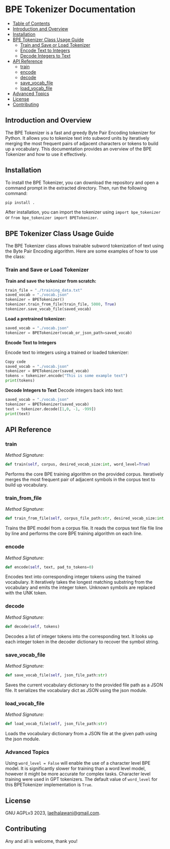 # BPE Tokenizer Documentation

- [Table of Contents](#table-of-contents)
- [Introduction and Overview](#introduction-and-overview)
- [Installation](#installation)
- [BPE Tokenizer Class Usage Guide](#bpe-tokenizer-class-usage-guide)
  - [Train and Save or Load Tokenizer](#train-and-save-or-load-tokenizer)
  - [Encode Text to Integers](#encode-text-to-integers)
  - [Decode Integers to Text](#decode-integers-to-text)
- [API Reference](#api-reference)
  - [train](#train)
  - [encode](#encode)
  - [decode](#decode)
  - [save_vocab_file](#save-vocab-file)
  - [load_vocab_file](#load-vocab-file)
- [Advanced Topics](#advanced-topics)
- [License](#license)
- [Contributing](#contributing)

## Introduction and Overview

The BPE Tokenizer is a fast and greedy Byte Pair Encoding tokenizer for Python. It allows you to tokenize text into subword units by iteratively merging the most frequent pairs of adjacent characters or tokens to build up a vocabulary. This documentation provides an overview of the BPE Tokenizer and how to use it effectively.

## Installation

To install the BPE Tokenizer, you can download the repository and open a command prompt in the extracted directory. Then, run the following command:

```python
pip install .
```

After installation, you can import the tokenizer using `import bpe_tokenizer` or `from bpe_tokenizer import BPETokenizer`.

## BPE Tokenizer Class Usage Guide

The BPE Tokenizer class allows trainable subword tokenization of text using the Byte Pair Encoding algorithm. Here are some examples of how to use the class:

### Train and Save or Load Tokenizer

**Train and save the tokenizer from scratch:**
```python
train_file = "./training_data.txt"
saved_vocab = "./vocab.json"
tokenizer = BPETokenizer()
tokenizer.train_from_file(train_file, 5000, True)
tokenizer.save_vocab_file(saved_vocab)
```

**Load a pretrained tokenizer:**
```python
saved_vocab = "./vocab.json"
tokenizer = BPETokenizer(vocab_or_json_path=saved_vocab)
```
**Encode Text to Integers**

Encode text to integers using a trained or loaded tokenizer:
```python
Copy code
saved_vocab = "./vocab.json"
tokenizer = BPETokenizer(saved_vocab)
tokens = tokenizer.encode("This is some example text")
print(tokens)
```

**Decode Integers to Text**
Decode integers back into text:
```python
saved_vocab = "./vocab.json"
tokenizer = BPETokenizer(saved_vocab)
text = tokenizer.decode([1,0, -1, -999])
print(text)
```

## API Reference
### train
*Method Signature:*
```python
def train(self, corpus, desired_vocab_size:int, word_level=True)
```
Performs the core BPE training algorithm on the provided corpus. Iteratively merges the most frequent pair of adjacent symbols in the corpus text to build up vocabulary.

### train_from_file
*Method Signature:*
```python
def train_from_file(self, corpus_file_path:str, desired_vocab_size:int, word_level=True)
```
Trains the BPE model from a corpus file. It reads the corpus text file file line by line and performs the core BPE training algorithm on each line.

### encode
*Method Signature:*
```python
def encode(self, text, pad_to_tokens=0)
```
Encodes text into corresponding integer tokens using the trained vocabulary. It iteratively takes the longest matching substring from the vocabulary and emits the integer token. Unknown symbols are replaced with the UNK token.

### decode
*Method Signature:*
```python
def decode(self, tokens)
```
Decodes a list of integer tokens into the corresponding text. It looks up each integer token in the decoder dictionary to recover the symbol string.

### save_vocab_file
*Method Signature:*
```python
def save_vocab_file(self, json_file_path:str)
```
Saves the current vocabulary dictionary to the provided file path as a JSON file. It serializes the vocabulary dict as JSON using the json module.

### load_vocab_file
*Method Signature:*
```python
def load_vocab_file(self, json_file_path:str)
```
Loads the vocabulary dictionary from a JSON file at the given path using the json module.

### Advanced Topics
Using `word_level = False` will enable the use of a character level BPE model. It is significantly slower for training than a word level model, however it might be more accurate for complex tasks. Character level training were used in GPT tokenizers. The default value of `word_level` for this BPETokenizer implementation is `True`.
## License
GNU AGPLv3 2023, [laelhalawani@gmail.com](https://github.com/laelal.halawani).

## Contributing
Any and all is welcome, thank you!
